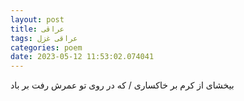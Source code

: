 ```yaml
---
layout: post
title: عراقی
tags: عراقی غزل
categories: poem
date: 2023-05-12 11:53:02.074041
---
```


بیخشای از کرم بر خاکساری / که در روی تو عمرش رفت بر باد